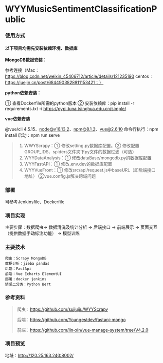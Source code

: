 # WYYMusicSentimentClassificationPublic

### 使用方式

#### 以下项目均需先安装依赖环境、数据库
**MongoDB数据安装：**

参考连接（Mac：https://blog.csdn.net/weixin_45406712/article/details/121235190
centos：https://juejin.cn/post/6844903828811153421；）

**python依赖安装：**

① 查看Dockerfile所需的python版本 ② 安装依赖库：pip install -r requirements.txt -i https://pypi.tuna.tsinghua.edu.cn/simple/

**vue依赖安装**

@vue/cli 4.5.15、node@v16.13.2、npm@8.1.2、vue@2.6.10
命令行执行：npm install
启动：npm run serve

> 1. WWYScrapy：① 修改setting.py数据库配置。② 修改配置GROUP_IDS、spiders文件夹下py文件的数据过滤（可选）
> 2. WYYDataAnalysis：① 修改dataBase/mongodb.py的数据库配置
> 3. WYYFastAPI：① 修改.env.dev的数据库配置
> 4. WYYVueFront：① 修改src/api/request.js中baseURL（即后端接口地址） ②vue.config.js解决跨域问题

### 部署
可参考Jenkinsfile、Dockerfile

### 项目实现
主要步骤：数据爬虫-> 数据清洗及统计分析 -> 后端接口 -> 前端展示 -> 页面交互（提供数据手动标注功能） -> 模型训练

### 主要技术
```text
爬虫：Scrapy MongoDB
数据分析：jieba pandas
后端：FastApi
前端：Vue Echarts ElementUI
部署：docker jenkins
情感二分类：Python Bert
```

### 参考资料
> 爬虫：https://github.com/sujiujiu/WYYScrapy
> 
> 后端：https://github.com/Youngestdev/fastapi-mongo
> 
> 前端：https://github.com/lin-xin/vue-manage-system/tree/V4.2.0

### 项目预览
地址：http://120.25.163.240:8002/